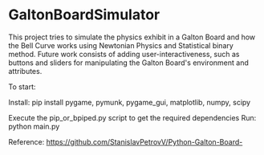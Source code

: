 # GaltonBoardSimulator

This project tries to simulate the physics exhibit in a Galton Board and how the Bell Curve works using Newtonian Physics and Statistical binary method. Future work consists of adding user-interactiveness, such as buttons and sliders for manipulating the Galton Board's environment and attributes.

To start:

Install: pip install pygame, pymunk, pygame_gui, matplotlib, numpy, scipy

Execute the pip_or_bpiped.py script to get the required dependencies
Run: python main.py

Reference: https://github.com/StanislavPetrovV/Python-Galton-Board-

